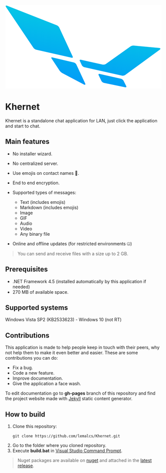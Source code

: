 ![Logo](Logo.png)
# **Khernet**

Khernet is a standalone chat application for LAN, just click the application and start to chat.

## Main features

- No installer wizard.
- No centralized server.
- Use emojis on contact names 🙂.
- End to end encryption.
- Supported types of messages:

  - Text (includes emojis)
  - Markdown (includes emojis)
  - Image
  - GIF
  - Audio
  - Video
  - Any binary file
  
- Online and offline updates (for restricted environments 🤐)

> You can send and receive files with a size up to 2 GB.


## Prerequisites

- .NET Framework 4.5 (installed automatically by this application if needed)
- 270 MB of available space.

## Supported systems
Windows Vista SP2 (KB2533623) - Windows 10 (not RT)

## Contributions

This application is made to help people keep in touch with their peers,
why not help them to make it even better and easier.
These are some contributions you can do:

- Fix a bug.
- Code a new feature.
- Improve documentation.
- Give the application a face wash.

To edit documentation go to **gh-pages** branch of this repository and find the project website made with [Jekyll](https://jekyllrb.com/) static content generator.


## How to build

1. Clone this repository:
   ```
   git clone https://github.com/lemalcs/Khernet.git
   ```
3. Go to the folder where you cloned repository.
2. Execute **build.bat** in [Visual Studio Command Prompt](https://docs.microsoft.com/en-us/visualstudio/ide/reference/command-prompt-powershell?view=vs-2019).

> Nuget packages are available on [nuget](https://www.nuget.org) and attached in the [latest release](https://github.com/lemalcs/Khernet/releases).